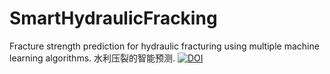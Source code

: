 # SmartHydraulicFracking
Fracture strength prediction for hydraulic fracturing using multiple machine learning algorithms.
水利压裂的智能预测.
[![DOI](https://zenodo.org/badge/273982547.svg)](https://zenodo.org/badge/latestdoi/273982547)
